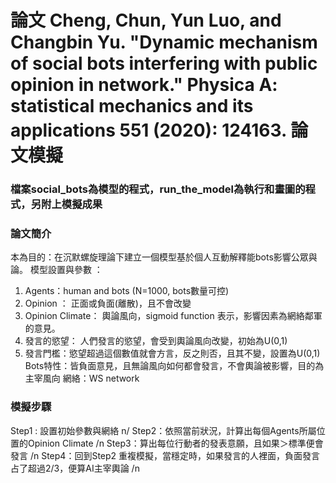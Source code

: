 # 論文 Cheng, Chun, Yun Luo, and Changbin Yu. "Dynamic mechanism of social bots interfering with public opinion in network." Physica A: statistical mechanics and its applications 551 (2020): 124163. 論文模擬

### 檔案social_bots為模型的程式，run_the_model為執行和畫圖的程式，另附上模擬成果


### 論文簡介
本為目的：在沉默螺旋理論下建立一個模型基於個人互動解釋能bots影響公眾與論。
模型設置與參數 ：
1. Agents：human and bots (N=1000, bots數量可控)
2.  Opinion ： 正面或負面(離散)，且不會改變
3.  Opinion Climate： 輿論風向，sigmoid function 表示，影響因素為網絡鄰軍的意見。
4.  發言的慾望： 人們發言的慾望，會受到輿論風向改變，初始為U(0,1)
5.  發言門檻：慾望超過這個數值就會方言，反之則否，且其不變，設置為U(0,1)
Bots特性：皆負面意見，且無論風向如何都會發言，不會輿論被影響，目的為主宰風向
網絡：WS network

### 模擬步驟
Step1 : 設置初始參數與網絡  n/
Step2：依照當前狀況，計算出每個Agents所屬位置的Opinion Climate /n
Step3：算出每位行動者的發表意願，且如果＞標準便會發言 /n
Step4：回到Step2 重複模擬，當穩定時，如果發言的人裡面，負面發言占了超過2/3，便算AI主宰輿論 /n
